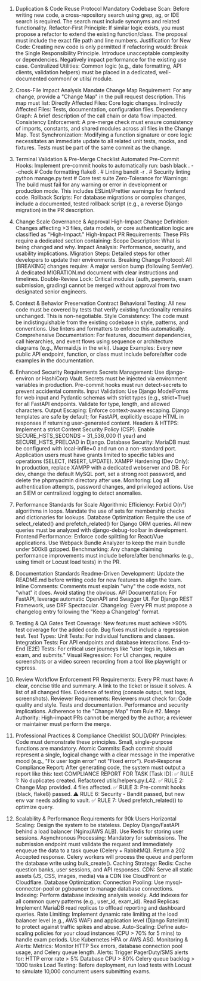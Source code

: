 1. Duplication & Code Reuse Protocol
Mandatory Codebase Scan: Before writing new code, a cross-repository search using grep, ag, or IDE search is required. The search must include synonyms and related functionality.
Refactor-First Principle: If similar logic exists, you must propose a refactor to extend the existing function/class. The proposal must include the exact file path and line numbers.
Justification for New Code: Creating new code is only permitted if refactoring would:
Break the Single Responsibility Principle.
Introduce unacceptable complexity or dependencies.
Negatively impact performance for the existing use case.
Centralized Utilities: Common logic (e.g., date formatting, API clients, validation helpers) must be placed in a dedicated, well-documented common/ or utils/ module.

2. Cross-File Impact Analysis Mandate
Change Map Requirement: For any change, provide a "Change Map" in the pull request description. This map must list:
Directly Affected Files: Core logic changes.
Indirectly Affected Files: Tests, documentation, configuration files.
Dependency Graph: A brief description of the call chain or data flow impacted.
Consistency Enforcement: A pre-merge check must ensure consistency of imports, constants, and shared modules across all files in the Change Map.
Test Synchronization: Modifying a function signature or core logic necessitates an immediate update to all related unit tests, mocks, and fixtures. Tests must be part of the same commit as the change.

3. Terminal Validation & Pre-Merge Checklist
Automated Pre-Commit Hooks: Implement pre-commit hooks to automatically run:
bash
black . --check          # Code formatting
flake8 .                 # Linting
bandit -r .              # Security linting
python manage.py test    # Core test suite
Zero-Tolerance for Warnings: The build must fail for any warning or error in development or production mode. This includes ESLint/Prettier warnings for frontend code.
Rollback Scripts: For database migrations or complex changes, include a documented, tested rollback script (e.g., a reverse Django migration) in the PR description.

4. Change Scale Governance & Approval
High-Impact Change Definition: Changes affecting >3 files, data models, or core authentication logic are classified as "High-Impact."
High-Impact PR Requirements: These PRs require a dedicated section containing:
Scope Description: What is being changed and why.
Impact Analysis: Performance, security, and usability implications.
Migration Steps: Detailed steps for other developers to update their environments.
Breaking Change Protocol: All [BREAKING] changes require:
A major version bump (following SemVer).
A dedicated MIGRATION.md document with clear instructions and timelines.
Double-Review Lock: Critical modules (auth, payments, exam submission, grading) cannot be merged without approval from two designated senior engineers.

5. Context & Behavior Preservation Contract
Behavioral Testing: All new code must be covered by tests that verify existing functionality remains unchanged. This is non-negotiable.
Style Consistency: The code must be indistinguishable from the existing codebase in style, patterns, and conventions. Use linters and formatters to enforce this automatically.
Comprehensive Documentation: For features, document dependencies, call hierarchies, and event flows using sequence or architecture diagrams (e.g., Mermaid.js in the wiki).
Usage Examples: Every new public API endpoint, function, or class must include before/after code examples in the documentation.

6. Enhanced Security Requirements
Secrets Management: Use django-environ or HashiCorp Vault. Secrets must be injected via environment variables in production. Pre-commit hooks must run detect-secrets to prevent accidental commits.
Input Validation: Use Django ModelForms for web input and Pydantic schemas with strict types (e.g., strict=True) for all FastAPI endpoints. Validate for type, length, and allowed characters.
Output Escaping: Enforce context-aware escaping. Django templates are safe by default; for FastAPI, explicitly escape HTML in responses if returning user-generated content.
Headers & HTTPS: Implement a strict Content Security Policy (CSP). Enable SECURE_HSTS_SECONDS = 31_536_000 (1 year) and SECURE_HSTS_PRELOAD in Django.
Database Security: MariaDB must be configured with local-infile=0 and run on a non-standard port. Application users must have grants limited to specific tables and operations (SELECT, INSERT, UPDATE).
XAMPP Hardening (Dev Only): In production, replace XAMPP with a dedicated webserver and DB. For dev, change the default MySQL port, set a strong root password, and delete the phpmyadmin directory after use.
Monitoring: Log all authentication attempts, password changes, and privileged actions. Use an SIEM or centralized logging to detect anomalies.

7. Performance Standards for Scale
Algorithmic Efficiency: Forbid O(n²) algorithms in loops. Mandate the use of sets for membership checks and dictionaries for lookups.
Database Optimization: Require the use of select_related() and prefetch_related() for Django ORM queries. All new queries must be analyzed with django-debug-toolbar in development.
Frontend Performance: Enforce code splitting for React/Vue applications. Use Webpack Bundle Analyzer to keep the main bundle under 500kB gzipped.
Benchmarking: Any change claiming performance improvements must include before/after benchmarks (e.g., using timeit or Locust load tests) in the PR.

8. Documentation Standards
Readme-Driven Development: Update the README.md before writing code for new features to align the team.
Inline Comments: Comments must explain "why" the code exists, not "what" it does. Avoid stating the obvious.
API Documentation: For FastAPI, leverage automatic OpenAPI and Swagger UI. For Django REST Framework, use DRF Spectacular.
Changelog: Every PR must propose a changelog entry following the "Keep a Changelog" format.

9. Testing & QA Gates
Test Coverage: New features must achieve >90% test coverage for the added code. Bug fixes must include a regression test.
Test Types:
Unit Tests: For individual functions and classes.
Integration Tests: For API endpoints and database interactions.
End-to-End (E2E) Tests: For critical user journeys like "user logs in, takes an exam, and submits."
Visual Regression: For UI changes, require screenshots or a video screen recording from a tool like playwright or cypress.

10. Review Workflow Enforcement
PR Requirements: Every PR must have:
A clear, concise title and summary.
A link to the ticket or issue it solves.
A list of all changed files.
Evidence of testing (console output, test logs, screenshots).
Reviewer Requirements: Reviewers must check for:
Code quality and style.
Tests and documentation.
Performance and security implications.
Adherence to the "Change Map" from Rule #2.
Merge Authority: High-impact PRs cannot be merged by the author; a reviewer or maintainer must perform the merge.

11. Professional Practices & Compliance Checklist
SOLID/DRY Principles: Code must demonstrate these principles. Small, single-purpose functions are mandatory.
Atomic Commits: Each commit should represent a single, logical change with a clear message in the imperative mood (e.g., "Fix user login error" not "Fixed error").
Post-Response Compliance Report: After generating code, the system must output a report like this:
text
COMPLIANCE REPORT FOR TASK [Task ID]:
✅ RULE 1:  No duplicates created. Refactored utils/helpers.py:L42.
✅ RULE 2:  Change Map provided. 4 files affected.
✅ RULE 3:  Pre-commit hooks (black, flake8) passed.
⚠️ RULE 6:  Security - Bandit passed, but new env var needs adding to vault.
✅ RULE 7:  Used prefetch_related() to optimize query.

12. Scalability & Performance Requirements for 90k Users
Horizontal Scaling: Design the system to be stateless. Deploy Django/FastAPI behind a load balancer (Nginx/AWS ALB). Use Redis for storing user sessions.
Asynchronous Processing: Mandatory for submissions. The submission endpoint must validate the request and immediately enqueue the data to a task queue (Celery + RabbitMQ). Return a 202 Accepted response. Celery workers will process the queue and perform the database write using bulk_create().
Caching Strategy:
Redis: Cache question banks, user sessions, and API responses.
CDN: Serve all static assets (JS, CSS, images, media) via a CDN like CloudFront or Cloudflare.
Database Optimization:
Connection Pooling: Use mysql-connector-pool or pgbouncer to manage database connections.
Indexing: Perform database indexing analysis weekly. Add indexes for all common query patterns (e.g., user_id, exam_id).
Read Replicas: Implement MariaDB read replicas to offload reporting and dashboard queries.
Rate Limiting: Implement dynamic rate limiting at the load balancer level (e.g., AWS WAF) and application level (Django Ratelimit) to protect against traffic spikes and abuse.
Auto-Scaling: Define auto-scaling policies for your cloud instances (CPU > 70% for 5 mins) to handle exam periods. Use Kubernetes HPA or AWS ASG.
Monitoring & Alerts:
Metrics: Monitor HTTP 5xx errors, database connection pool usage, and Celery queue length.
Alerts: Trigger PagerDuty/SMS alerts for:
HTTP error rate > 5%
Database CPU > 80%
Celery queue backlog > 1000 tasks
Load Testing: Before deployment, run load tests with Locust to simulate 10,000 concurrent users submitting exams.
